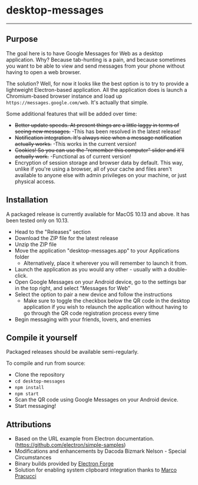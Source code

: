 # desktop-messages
-----------------

## Purpose

The goal here is to have Google Messages for Web as a desktop application. Why? Because tab-hunting is a pain, and because sometimes you want to be able to view and send messages from your phone without having to open a web browser.

The solution? Well, for now it looks like the best option is to try to provide a lightweight Electron-based application. All the application does is launch a Chromium-based browser instance and load up `https://messages.google.com/web`. It's actually that simple.

Some additional features that will be added over time:

- ~~Better update speeds. At present things are a little laggy in terms of seeing new messages.~~
	-This has been resolved in the latest release!
- ~~Notification integration. It's always nice when a message notification actually works.~~
	-This works in the current version!
- ~~Cookies! So you can use the "remember this computer" slider and it'll actually work.~~
	-Functional as of current version!
- Encryption of session storage and browser data by default. This way, unlike if you're using a browser, all of your cache and files aren't available to anyone else with admin privileges on your machine, or just physical access.

## Installation

A packaged release is currently available for MacOS 10.13 and above. It has been tested only on 10.13.

- Head to the "Releases" section
- Download the ZIP file for the latest release
- Unzip the ZIP file
- Move the application "desktop-messages.app" to your Applications folder
	- Alternatively, place it wherever you will remember to launch it from.
- Launch the application as you would any other - usually with a double-click.
- Open Google Messages on your Android device, go to the settings bar in the top right, and select "Messages for Web"
- Select the option to pair a new device and follow the instructions
	- Make sure to toggle the checkbox below the QR code in the desktop application if you wish to relaunch the application without having to go through the QR code registration process every time
- Begin messaging with your friends, lovers, and enemies

## Compile it yourself

Packaged releases should be available semi-regularly.

To compile and run from source:

- Clone the repository
- `cd desktop-messages`
- `npm install`
- `npm start`
- Scan the QR code using Google Messages on your Android device.
- Start messaging!

## Attributions

- Based on the URL example from Electron documentation. (https://github.com/electron/simple-samples)
- Modifications and enhancements by Dacoda Bizmark Nelson - Special Circumstances
- Binary builds provided by [Electron Forge](https://www.electronforge.io/)
- Solution for enabling system clipboard integration thanks to [Marco Pracucci](https://pracucci.com/atom-electron-enable-copy-and-paste.html)

